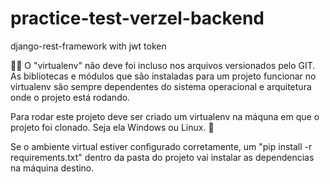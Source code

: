 # practice-test-verzel-backend
django-rest-framework with jwt token

🕵🏻 O "virtualenv" não deve foi incluso nos arquivos versionados pelo GIT. As bibliotecas e módulos que são instaladas para um projeto funcionar no virtualenv são sempre dependentes do sistema operacional e arquitetura onde o projeto está rodando.

Para rodar este projeto deve ser criado um virtualenv na máquna em que o projeto foi clonado. Seja ela Windows ou Linux. 🚀

Se o ambiente virtual estiver configurado corretamente, um "pip install -r requirements.txt" dentro da pasta do projeto vai instalar as dependencias na máquina destino.